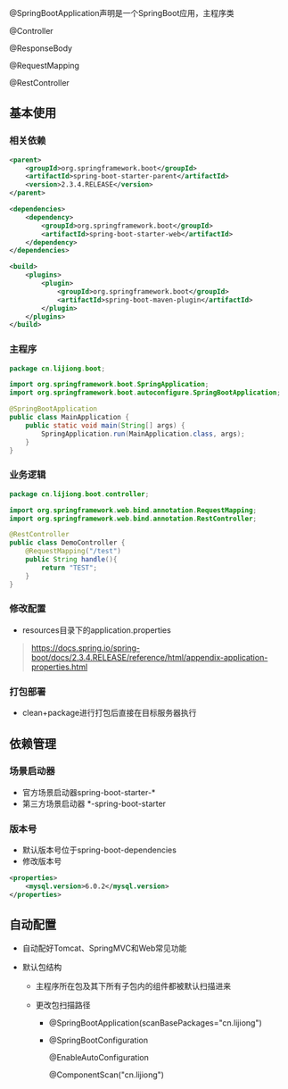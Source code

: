 @SpringBootApplication声明是一个SpringBoot应用，主程序类

@Controller

@ResponseBody

@RequestMapping

@RestController



## 基本使用

### 相关依赖

```xml
<parent>
    <groupId>org.springframework.boot</groupId>
    <artifactId>spring-boot-starter-parent</artifactId>
    <version>2.3.4.RELEASE</version>
</parent>

<dependencies>
    <dependency>
        <groupId>org.springframework.boot</groupId>
        <artifactId>spring-boot-starter-web</artifactId>
    </dependency>
</dependencies>

<build>
    <plugins>
        <plugin>
            <groupId>org.springframework.boot</groupId>
            <artifactId>spring-boot-maven-plugin</artifactId>
        </plugin>
    </plugins>
</build>
```

### 主程序

```java
package cn.lijiong.boot;

import org.springframework.boot.SpringApplication;
import org.springframework.boot.autoconfigure.SpringBootApplication;

@SpringBootApplication
public class MainApplication {
    public static void main(String[] args) {
        SpringApplication.run(MainApplication.class, args);
    }
}
```

### 业务逻辑

```java
package cn.lijiong.boot.controller;

import org.springframework.web.bind.annotation.RequestMapping;
import org.springframework.web.bind.annotation.RestController;

@RestController
public class DemoController {
    @RequestMapping("/test")
    public String handle(){
        return "TEST";
    }
}
```

### 修改配置

- resources目录下的application.properties

> https://docs.spring.io/spring-boot/docs/2.3.4.RELEASE/reference/html/appendix-application-properties.html

### 打包部署

- clean+package进行打包后直接在目标服务器执行

## 依赖管理

### 场景启动器

- 官方场景启动器spring-boot-starter-*
- 第三方场景启动器 *-spring-boot-starter

### 版本号

- 默认版本号位于spring-boot-dependencies
- 修改版本号

```xml
<properties>
	<mysql.version>6.0.2</mysql.version>
</properties>
```

## 自动配置

- 自动配好Tomcat、SpringMVC和Web常见功能

- 默认包结构

  - 主程序所在包及其下所有子包内的组件都被默认扫描进来

  - 更改包扫描路径

    - @SpringBootApplication(scanBasePackages="cn.lijiong")

    - @SpringBootConfiguration

      @EnableAutoConfiguration

      @ComponentScan("cn.lijiong")